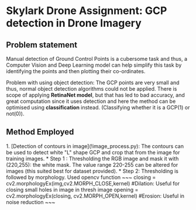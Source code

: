 # Skylark Drone Assignment: GCP detection in Drone Imagery

## Problem statement
Manual detection of Ground Control Points is a cubersome task and thus, a Computer Vision and Deep Learning model can help simplify this task by identifying the points and then plotting their co-ordinates.

Problem with using object detection: The GCP points are very small and thus, normal object detection algorithms could not be applied. There is scope of applying <strong>RetinaNet model</strong>, but that has led to bad accuracy, and great computation since it uses detection and here the method can be optimised using <strong>classification</strong> instead. (Classifying whether it is a GCP(1) or not(0)).

## Method Employed

<blockqoute>
    1. [Detection of contours in image](!image_process.py): The contours can be used to detect white "L" shape GCP and crop that from the image for training images.
        * Step 1 : Thresholding the RGB image and mask it with (220,255): the white mask. The value range 220-255 can be altered for images (this suited best for dataset provided).
        * Step 2: Thresholding is followed by morphology. Used opencv function
    ~~~
    closing = cv2.morphologyEx(img,cv2.MORPH_CLOSE,kernel)       #Dilation: Useful for closing small holes in image in thresh image
    opening = cv2.morphologyEx(closing, cv2.MORPH_OPEN,kernel)   #Erosion: Useful in noise reduction
    ~~~
    
    
</blockqoute>
    
